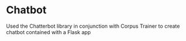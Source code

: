 # Chatbot
Used the Chatterbot library in conjunction with Corpus Trainer to create chatbot contained with a Flask app
